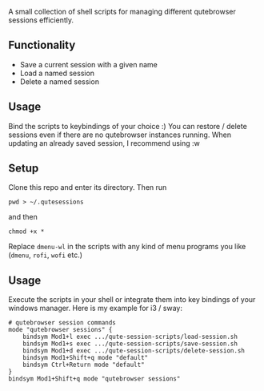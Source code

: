 
A small collection of shell scripts for managing different qutebrowser sessions efficiently.

## Functionality
- Save a current session with a given name
- Load a named session
- Delete a named session

## Usage
Bind the scripts to keybindings of your choice :)
You can restore / delete sessions even if there are no qutebrowser instances running.
When updating an already saved session, I recommend using :w 

## Setup
Clone this repo and enter its directory.
Then run
```shell
pwd > ~/.qutesessions
```
and then
```shell
chmod +x *
```
Replace `dmenu-wl` in the scripts with any kind of menu programs you like (`dmenu`, `rofi`, `wofi` etc.)

## Usage
Execute the scripts in your shell or integrate them into key bindings of your windows manager.
Here is my example for i3 / sway:
```
# qutebrowser session commands
mode "qutebrowser sessions" { 
    bindsym Mod1+l exec .../qute-session-scripts/load-session.sh
    bindsym Mod1+s exec .../qute-session-scripts/save-session.sh
    bindsym Mod1+d exec .../qute-session-scripts/delete-session.sh
    bindsym Mod1+Shift+q mode "default"
    bindsym Ctrl+Return mode "default"
}
bindsym Mod1+Shift+q mode "qutebrowser sessions"
```



